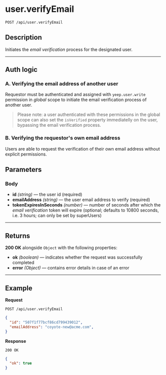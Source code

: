 # user.verifyEmail

`POST /api/user.verifyEmail`

## Description

Initiates the _email verification_ process for the designated user.

***

## Auth logic

### A. Verifying the email address of another user

Requestor must be authenticated and assigned with `yeep.user.write` permission in _global_ scope to initiate the email verification process of another user.

> Please note: a user authenticated with these permissions in the global scope can also set the `isVerified` property immediatelly on the user, bypassing the email verification process.

### B. Verifying the requestor's own email address

Users are able to request the verification of their own email address without explicit permissions.

## Parameters

### Body

- **id** _(string)_ — the user id (required)
- **emailAddress** _(string)_ — the user email address to verify (required)
- **tokenExpiresInSeconds** _(number)_ — number of seconds after which the _email verification_ token will expire (optional; defaults to 10800 seconds, i.e. 3 hours; can only be set by superUsers)

***

## Returns

**200 OK** alongside `Object` with the following properties:

- **ok** _(boolean)_ — indicates whether the request was successfully completed
- **error** _(Object)_ — contains error details in case of an error

***

## Example

**Request**

```
POST /api/user.verifyEmail
```

``` json
{
  "id": "507f1f77bcf86cd799439012",
  "emailAddress": "coyote-new@acme.com",
}
```

**Response**

`200 OK`

``` json
{
  "ok": true
}
```
